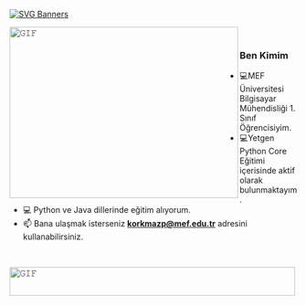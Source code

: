 
[![SVG Banners](https://svg-banners.vercel.app/api?type=typeWriter&text1=Polat%20Korkmaz%20👨‍💻&width=1200&height=350)](https://github.com/Akshay090/svg-banners)

<a target="_blank"><img align="left" height="300" width="400" alt="𝙶𝙸𝙵" src="https://user-images.githubusercontent.com/74038190/212749171-b84692a8-2b04-4e3b-93ca-ac14705da224.gif"></a>

<br/>

### Ben Kimim
- :computer:MEF Üniversitesi Bilgisayar Mühendisliği 1. Sınıf Öğrencisiyim.
- :computer:Yetgen Python Core Eğitimi içerisinde aktif olarak bulunmaktayım.
- :computer: Python ve Java dillerinde eğitim alıyorum.
- 📫 Bana ulaşmak isterseniz **korkmazp@mef.edu.tr** adresini kullanabilirsiniz. 
<br>

<a target="_blank"><img align="left" height="50" width="500" alt="𝙶𝙸𝙵" src="https://user-images.githubusercontent.com/74038190/212284158-e840e285-664b-44d7-b79b-e264b5e54825.gif"></a>

